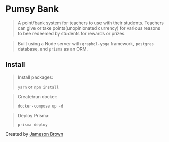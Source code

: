 # Pumsy Bank

> A point/bank system for teachers to use with their students. Teachers can give or take points(unopinionated currency) for various reasons to bee redeemed by students for rewards or prizes.

> Built using a Node server with `graphql-yoga` framework, `postgres` database, and `prisma` as an ORM.

## Install

> Install packages:  
> 
> ```yarn``` or ```npm install```

> Create/run docker:  
> 
> ```docker-compose up -d```

> Deploy Prisma:  
> 
> ```prisma deploy```

Created by [Jameson Brown](https://www.jamesonb.com)
